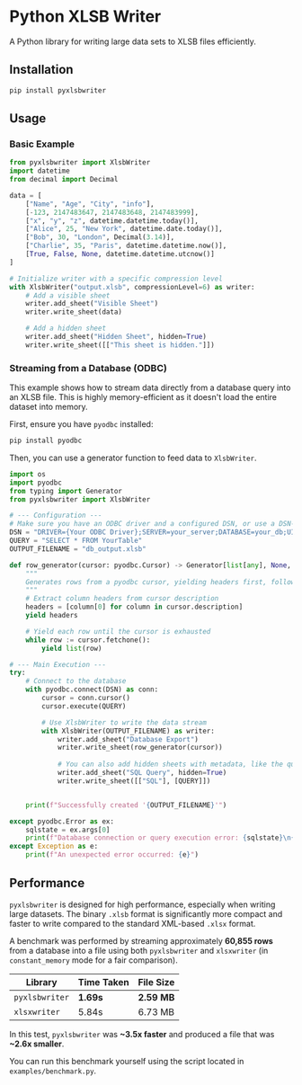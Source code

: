 # Python XLSB Writer

A Python library for writing large data sets to XLSB files efficiently.

## Installation

```bash
pip install pyxlsbwriter
```

## Usage

### Basic Example

```python
from pyxlsbwriter import XlsbWriter
import datetime
from decimal import Decimal

data = [
    ["Name", "Age", "City", "info"],
    [-123, 2147483647, 2147483648, 2147483999],
    ["x", "y", "z", datetime.datetime.today()],
    ["Alice", 25, "New York", datetime.date.today()],
    ["Bob", 30, "London", Decimal(3.14)],
    ["Charlie", 35, "Paris", datetime.datetime.now()],
    [True, False, None, datetime.datetime.utcnow()]
]

# Initialize writer with a specific compression level
with XlsbWriter("output.xlsb", compressionLevel=6) as writer:
    # Add a visible sheet
    writer.add_sheet("Visible Sheet")
    writer.write_sheet(data)

    # Add a hidden sheet
    writer.add_sheet("Hidden Sheet", hidden=True)
    writer.write_sheet([["This sheet is hidden."]])
```

### Streaming from a Database (ODBC)

This example shows how to stream data directly from a database query into an XLSB file. This is highly memory-efficient as it doesn't load the entire dataset into memory.

First, ensure you have `pyodbc` installed:
```bash
pip install pyodbc
```

Then, you can use a generator function to feed data to `XlsbWriter`.

```python
import os
import pyodbc
from typing import Generator
from pyxlsbwriter import XlsbWriter

# --- Configuration ---
# Make sure you have an ODBC driver and a configured DSN, or use a DSN-less connection string.
DSN = "DRIVER={Your ODBC Driver};SERVER=your_server;DATABASE=your_db;UID=your_user;PWD=your_password"
QUERY = "SELECT * FROM YourTable"
OUTPUT_FILENAME = "db_output.xlsb"

def row_generator(cursor: pyodbc.Cursor) -> Generator[list[any], None, None]:
    """
    Generates rows from a pyodbc cursor, yielding headers first, followed by data rows.
    """
    # Extract column headers from cursor description
    headers = [column[0] for column in cursor.description]
    yield headers

    # Yield each row until the cursor is exhausted
    while row := cursor.fetchone():
        yield list(row)

# --- Main Execution ---
try:
    # Connect to the database
    with pyodbc.connect(DSN) as conn:
        cursor = conn.cursor()
        cursor.execute(QUERY)

        # Use XlsbWriter to write the data stream
        with XlsbWriter(OUTPUT_FILENAME) as writer:
            writer.add_sheet("Database Export")
            writer.write_sheet(row_generator(cursor))
            
            # You can also add hidden sheets with metadata, like the query itself
            writer.add_sheet("SQL Query", hidden=True)
            writer.write_sheet([["SQL"], [QUERY]])


    print(f"Successfully created '{OUTPUT_FILENAME}'")

except pyodbc.Error as ex:
    sqlstate = ex.args[0]
    print(f"Database connection or query execution error: {sqlstate}\n{ex}")
except Exception as e:
    print(f"An unexpected error occurred: {e}")
```

## Performance

`pyxlsbwriter` is designed for high performance, especially when writing large datasets. The binary `.xlsb` format is significantly more compact and faster to write compared to the standard XML-based `.xlsx` format.

A benchmark was performed by streaming approximately **60,855 rows** from a database into a file using both `pyxlsbwriter` and `xlsxwriter` (in `constant_memory` mode for a fair comparison).

| Library        | Time Taken | File Size |
|----------------|------------|-----------|
| `pyxlsbwriter` | **1.69s**  | **2.59 MB**   |
| `xlsxwriter`   | 5.84s      | 6.73 MB   |

In this test, `pyxlsbwriter` was **~3.5x faster** and produced a file that was **~2.6x smaller**.

You can run this benchmark yourself using the script located in `examples/benchmark.py`.
